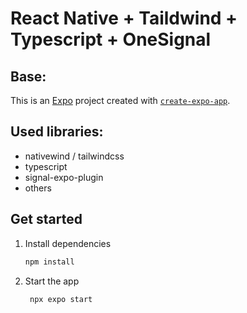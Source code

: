 # React Native + Taildwind + Typescript + OneSignal

## Base:
This is an [Expo](https://expo.dev) project created with [`create-expo-app`](https://www.npmjs.com/package/create-expo-app).

## Used libraries:
- nativewind / tailwindcss
- typescript
- signal-expo-plugin
- others

## Get started

1. Install dependencies

   ```bash
   npm install
   ```

2. Start the app

   ```bash
    npx expo start
   ```